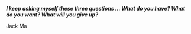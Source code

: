 _**I keep asking myself these three questions ... What do you have? What do you want? What will you give up?**_

Jack Ma
